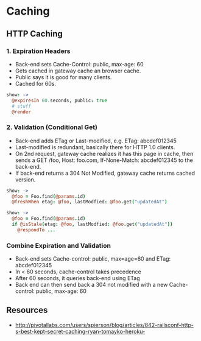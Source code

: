 # Caching

## HTTP Caching

### 1. Expiration Headers

- Back-end sets Cache-Control: public, max-age: 60
- Gets cached in gateway cache an browser cache.
- Public says it is good for many clients.
- Cached for 60s.

``` coffeescript
show: ->
  @expiresIn 60.seconds, public: true
  # stuff
  @render
```

### 2. Validation (Conditional Get)

- Back-end adds ETag or Last-modified, e.g. ETag: abcdef012345
- Last-modified is redundant, basically there for HTTP 1.0 clients.
- On 2nd request, gateway cache realizes it has this page in cache, then sends a GET /foo, Host: foo.com, If-None-Match: abcdef012345 to the back-end.
- If back-end returns a 304 Not Modified, gateway cache returns cached version.

``` coffeescript
show: ->
  @foo = Foo.find(@params.id)
  @freshWhen etag: @foo, lastModfied: @foo.get("updatedAt")
```

``` coffeescript
show: ->
  @foo = Foo.find(@params.id)
  if @isStale(etag: @foo, lastModfied: @foo.get("updatedAt"))
    @respondTo ...
```

### Combine Expiration and Validation

- Back-end sets Cache-control: public, max=age=60 and ETag: abcdef012345
- In < 60 seconds, cache-control takes precedence
- After 60 seconds, it queries back-end using ETag
- Back end can then send back a 304 not modified with a new Cache-control: public, max-age: 60

## Resources

- http://pivotallabs.com/users/spierson/blog/articles/842-railsconf-http-s-best-kept-secret-caching-ryan-tomayko-heroku-
